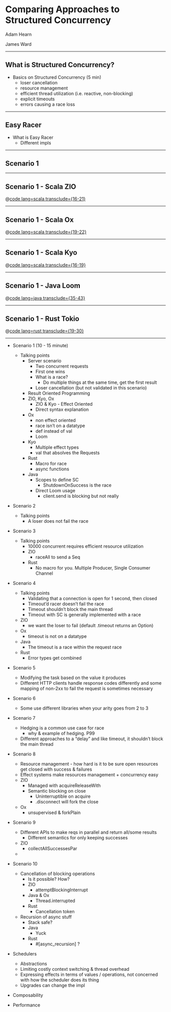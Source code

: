# Comparing Approaches to Structured Concurrency

Adam Hearn

James Ward

---

## What is Structured Concurrency?

* Basics on Structured Concurrency (5 min)
    * loser cancellation
    * resource management
    * efficient thread utilization (i.e. reactive, non-blocking)
    * explicit timeouts
    * errors causing a race loss
---

## Easy Racer

* What is Easy Racer
    * Different impls
---

## Scenario 1

---

## Scenario 1 - Scala ZIO

@[code lang=scala transclude={16-21}](@/../scala-zio/src/main/scala/EasyRacerClient.scala)

---
## Scenario 1 - Scala Ox

@[code lang=scala transclude={19-22}](@/../scala-ox/src/main/scala/EasyRacerClient.scala)

---
## Scenario 1 - Scala Kyo

@[code lang=scala transclude={16-19}](@/../scala-kyo/src/main/scala/EasyRacerClient.scala)

---

## Scenario 1 - Java Loom

@[code lang=java transclude={35-43}](@/../java-loom/src/main/java/Main.java)

---

## Scenario 1 - Rust Tokio

@[code lang=rust transclude={19-30}](@/../rust-tokio/src/lib.rs)

---

* Scenario 1 (10 - 15 minute)
    * Talking points
        * Server scenario
            * Two concurrent requests
            * First one wins
            * What is a race?
                * Do multiple things at the same time, get the first result
            * Loser cancellation (but not validated in this scenario)
        * Result Oriented Programming
        * ZIO, Kyo, Ox
            * ZIO & Kyo - Effect Oriented
            * Direct syntax explanation
        * Ox
            * non effect oriented
            * race isn’t on a datatype
            * def instead of val
            * Loom
        * Kyo
            * Multiple effect types
            * val that absolves the Requests
        * Rust
            * Macro for race
            * async functions
        * Java
            * Scopes to define SC
                * ShutdownOnSuccess is the race
            * Direct Loom usage
                * client.send is blocking but not really


* Scenario 2
    * Talking points
        * A loser does not fail the race
* Scenario 3
    * Talking points
        * 10000 concurrent requires efficient resource utilization
        * ZIO
            * raceAll to send a Seq
        * Rust
            * No macro for you. Multiple Producer, Single Consumer Channel
* Scenario 4
    * Talking points
        * Validating that a connection is open for 1 second, then closed
        * Timeout’d racer doesn’t fail the race
        * Timeout shouldn’t block the main thread
        * Timeout with SC is generally implemented with a race
    * ZIO
        * we want the loser to fail (default .timeout returns an Option)
    * Ox
        * timeout is not on a datatype
    * Java
        * The timeout is a race within the request race
    * Rust
        * Error types get combined
* Scenario 5
    * Modifying the task based on the value it produces
    * Different HTTP clients handle response codes differently and some mapping of non-2xx to fail the request is sometimes necessary
* Scenario 6
    * Some use different libraries when your arity goes from 2 to 3
* Scenario 7
    * Hedging is a common use case for race
        * why & example of hedging. P99
    * Different approaches to a “delay” and like timeout, it shouldn’t block the main thread
* Scenario 8
    * Resource management - how hard is it to be sure open resources get closed with success & failures
    * Effect systems make resources management + concurrency easy
    * ZIO
        * Managed with acquireReleaseWith
        * Semantic blocking on close
            * Uninterruptible on acquire
            * .disconnect will fork the close
    * Ox
        * unsupervised & forkPlain
* Scenario 9
    * Different APIs to make reqs in parallel and return all/some results
        * Different semantics for only keeping successes
    * ZIO
        * collectAllSuccessesPar
    * 
* Scenario 10
    * Cancellation of blocking operations
        * Is it possible? How?
        * ZIO
            * attemptBlockingInterrupt
        * Java & Ox
            * Thread.interrupted
        * Rust
            * Cancellation token
    * Recursion of async stuff
        * Stack safe?
        * Java
            * Yuck
        * Rust
            * #[async_recursion] ?


* Schedulers
    * Abstractions
    * Limiting costly context switching & thread overhead
    * Expressing effects in terms of values / operations, not concerned with how the scheduler does its thing
    * Upgrades can change the impl


* Composability
* Performance
